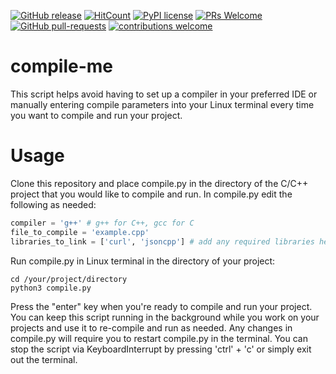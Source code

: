 [![GitHub release](https://img.shields.io/github/release/Naereen/StrapDown.js.svg)](https://GitHub.com/Naereen/StrapDown.js/releases/)  [![HitCount](http://hits.dwyl.io/cnaimo/compile-me.svg)](http://hits.dwyl.io/cnaimo/compile-me) [![PyPI license](https://img.shields.io/pypi/l/ansicolortags.svg)](https://pypi.python.org/pypi/ansicolortags/) [![PRs Welcome](https://img.shields.io/badge/PRs-welcome-brightgreen.svg?style=flat-square)](http://makeapullrequest.com) [![GitHub pull-requests](https://img.shields.io/github/issues-pr/Naereen/StrapDown.js.svg)](https://GitHub.com/Naereen/StrapDown.js/pull/)  [![contributions welcome](https://img.shields.io/badge/contributions-welcome-brightgreen.svg?style=flat)](https://github.com/dwyl/esta/issues)
# compile-me
This script helps avoid having to set up a compiler in your preferred IDE or manually entering compile parameters into your Linux terminal every time you want to compile and run your project.

# Usage
Clone this repository and place compile.py in the directory of the C/C++ project that you would like to compile and run. In compile.py edit the following as needed:

```python
compiler = 'g++' # g++ for C++, gcc for C
file_to_compile = 'example.cpp' 
libraries_to_link = ['curl', 'jsoncpp'] # add any required libraries here, if none then leave as []
```

Run compile.py in Linux terminal in the directory of your project:
```
cd /your/project/directory
python3 compile.py
```
Press the "enter" key when you're ready to compile and run your project. You can keep this script running in the background while you work on your projects and use it to re-compile and run as needed. Any changes in compile.py will require you to restart compile.py in the terminal. You can stop the script via KeyboardInterrupt by pressing 'ctrl' + 'c' or simply exit out the terminal.
